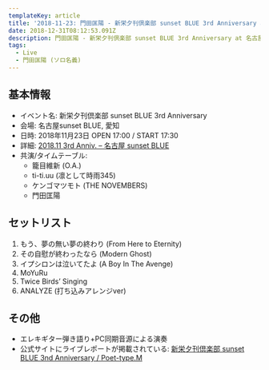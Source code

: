 ```yaml
---
templateKey: article
title: '2018-11-23: 門田匡陽 - 新栄夕刊倶楽部 sunset BLUE 3rd Anniversary at 名古屋sunset BLUE'
date: 2018-12-31T08:12:53.091Z
description: 門田匡陽 - 新栄夕刊倶楽部 sunset BLUE 3rd Anniversary at 名古屋sunset BLUE
tags:
  - Live
  - 門田匡陽 (ソロ名義)
---
```

## 基本情報

* イベント名: 新栄夕刊倶楽部 sunset BLUE 3rd Anniversary
* 会場: 名古屋sunset BLUE, 愛知
* 日時: 2018年11月23日 OPEN 17:00 / START 17:30
* 詳細: [2018\.11 3rd Anniv\. – 名古屋 sunset BLUE](http://sunset-blue-nagoya.com/?page_id=1708)
* 共演/タイムテーブル:
  * 籠目維新 (O.A.)
  * ti-ti.uu (凛として時雨345)
  * ケンゴマツモト (THE NOVEMBERS)
  * 門田匡陽

## セットリスト

1. もう、夢の無い夢の終わり (From Here to Eternity)
1. その自慰が終わったなら (Modern Ghost)
1. イプシロンは泣いてたよ (A Boy In The Avenge)
1. MoYuRu
1. Twice Birds’ Singing
1. ANALYZE (打ち込みアレンジver)

## その他

- エレキギター弾き語り+PC同期音源による演奏
- 公式サイトにライブレポートが掲載されている: [新栄夕刊倶楽部 sunset BLUE 3nd Anniversary / Poet\-type\.M](https://ptm-net.com/report/2018/11/26/4839)
